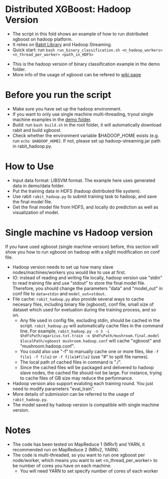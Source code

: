 Distributed XGBoost: Hadoop Version
====
*  The script in this fold shows an example of how to run distributed xgboost on hadoop platform.
*  It relies on [Rabit Library](https://github.com/tqchen/rabit) and Hadoop Streaming. 
*  Quick start: run ```bash run_binary_classification.sh <n_hadoop_workers> <n_thread_per_worker> <path_in_HDFS>```
  - This is the hadoop version of binary classification example in the demo folder.
  - More info of the usage of xgboost can be refered to [wiki page](https://github.com/tqchen/xgboost/wiki)

Before you run the script
====
* Make sure you have set up the hadoop environment.
* If you want to only use single machine multi-threading, tryout single machine examples in the [demo folder](../../demo).
* Build: run ```bash build.sh``` in the root folder, it will automatically download rabit and build xgboost.
* Check whether the environment variable $HADOOP_HOME exists (e.g. run ```echo $HADOOP_HOME```). If not, please set up hadoop-streaming.jar path in rabit_hadoop.py.

How to Use
====
* Input data format: LIBSVM format. The example here uses generated data in demo/data folder.
* Put the training data in HDFS (hadoop distributed file system).
* Use rabit ```rabit_hadoop.py``` to submit training task to hadoop, and save the final model file.
* Get the final model file from HDFS, and locally do prediction as well as visualization of model.

Single machine vs Hadoop version
====
If you have used xgboost (single machine version) before, this section will show you how to run xgboost on hadoop with a slight modification on conf file.
* Hadoop version needs to set up how many slave nodes/machines/workers you would like to use at first.
* IO: instead of reading and writing file locally, hadoop version use "stdin" to read training file and use "stdout" to store the final model file. Therefore, you should change the parameters "data" and "model_out" in conf file to ```data=stdin``` and ```model_out=stdout```.
* File cache: ```rabit_hadoop.py``` also provide several ways to cache necesary files, including binary file (xgboost), conf file, small size of dataset which used for eveluation during the training process, and so on.
  - Any file used in config file, excluding stdin, should be cached in the script. ```rabit_hadoop.py``` will automatically cache files in the command line. For example, ```rabit_hadoop.py -n 3 -i $hdfsPath/agaricus.txt.train -o $hdfsPath/mushroom.final.model $localPath/xgboost mushroom.hadoop.conf``` will cache "xgboost" and "mushroom.hadoop.conf".
  - You could also use "-f" to manually cache one or more files, like ```-f file1 -f file2``` or ```-f file1#file2``` (use "#" to spilt file names).
  - The local path of cached files in command is "./".
  - Since the cached files will be packaged and delivered to hadoop slave nodes, the cached file should not be large. For instance, trying to cache files of GB size may reduce the performance.
* Hadoop version also support evaluting each training round. You just need to modify parameters "eval_train".
* More details of submission can be referred to the usage of ```rabit_hadoop.py```.
* The model saved by hadoop version is compatible with single machine version.

Notes
====       
* The code has been tested on MapReduce 1 (MRv1) and YARN, it recommended run on MapReduce 2 (MRv2, YARN).
* The code is multi-threaded, so you want to run one xgboost per node/worker, which means you want to set <n_thread_per_worker> to be number of cores you have on each machine.
  - You will need YARN to set specify number of cores of each worker
